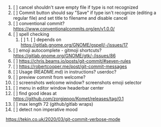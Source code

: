 1. [ ] cancel shouldn't save empty file if type is not recognized
2. [ ] Commit button should say "Save" if type isn't recognize (editing a regular file) and set title to filename and disable cancel
3. [ ] conventional commit? https://www.conventionalcommits.org/en/v1.0.0/
4. [ ] spell checking
   1. [ ] 1. [ ] depends on https://gitlab.gnome.org/GNOME/gspell/-/issues/17
5. [ ] emoji autocomplete - gitmoji shortcuts? https://gitlab.gnome.org/GNOME/gtk/-/issues/86
6. [ ] https://chris.beams.io/posts/git-commit/#seven-rules
7. [ ] https://robertcooper.me/post/git-commit-messages
8. [ ] Usage (README.md) in instructions? userdoc?
9. [ ] preview commit from welcome?
10. [ ] screenshots welcome window? screenshots emoji selector
11. [ ] menu in editor window headerbar center
12. [ ] find good ideas at https://github.com/zorgiepoo/Komet/releases/tag/0.1
13. [ ] max length 72 (github/gitlab wraps)
14. [ ] detect non imperative mood

https://tekin.co.uk/2020/03/git-commit-verbose-mode
